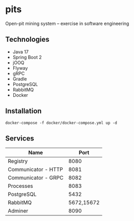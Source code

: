 # pits

Open-pit mining system – exercise in software engineering

## Technologies

- Java 17
- Spring Boot 2
- jOOQ
- Flyway
- gRPC
- Gradle
- PostgreSQL
- RabbitMQ
- Docker

## Installation

`docker-compose -f docker/docker-compose.yml up -d`

## Services

|Name|Port|
|-|-|
|Registry|8080|
|Communicator - HTTP|8081|
|Communicator - GRPC|8082|
|Processes|8083|
|PostgreSQL|5432|
|RabbitMQ|5672,15672|
|Adminer|8090|
